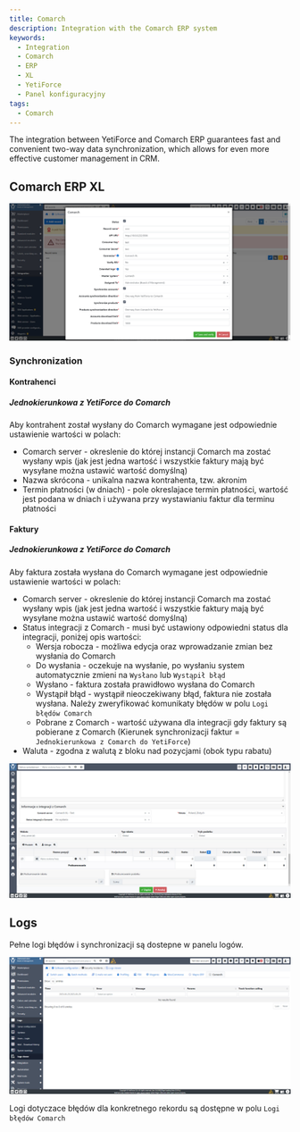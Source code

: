 ```yaml
---
title: Comarch
description: Integration with the Comarch ERP system
keywords:
  - Integration
  - Comarch
  - ERP
  - XL
  - YetiForce
  - Panel konfiguracyjny
tags:
  - Comarch
---
```


The integration between YetiForce and Comarch ERP guarantees fast and convenient two-way data synchronization, which allows for even more effective customer management in CRM.

## Comarch ERP XL

![comarch-xl-1](comarch-xl-1.jpg)

### Synchronization

#### Kontrahenci

##### Jednokierunkowa z YetiForce do Comarch

Aby kontrahent został wysłany do Comarch wymagane jest odpowiednie ustawienie wartości w polach:

- Comarch server - okreslenie do której instancji Comarch ma zostać wysłany wpis (jak jest jedna wartość i wszystkie faktury mają być wysyłane można ustawić wartość domyślną)
- Nazwa skrócona - unikalna nazwa kontrahenta, tzw. akronim
- Termin płatności (w dniach) - pole okreslajace termin płatności, wartość jest podana w dniach i używana przy wystawianiu faktur dla terminu płatności

#### Faktury

##### Jednokierunkowa z YetiForce do Comarch

Aby faktura została wysłana do Comarch wymagane jest odpowiednie ustawienie wartości w polach:

- Comarch server - okreslenie do której instancji Comarch ma zostać wysłany wpis (jak jest jedna wartość i wszystkie faktury mają być wysyłane można ustawić wartość domyślną)
- Status integracji z Comarch - musi być ustawiony odpowiedni status dla integracji, poniżej opis wartości:
  - Wersja robocza - możliwa edycja oraz wprowadzanie zmian bez wysłania do Comarch
  - Do wysłania - oczekuje na wysłanie, po wysłaniu system automatycznie zmieni na `Wysłano` lub `Wystąpił błąd`
  - Wysłano - faktura została prawidłowo wysłana do Comarch
  - Wystąpił błąd - wystąpił nieoczekiwany błąd, faktura nie została wysłana. Należy zweryfikować komunikaty błędów w polu `Logi błędów Comarch`
  - Pobrane z Comarch - wartość używana dla integracji gdy faktury są pobierane z Comarch (Kierunek synchronizacji faktur = `Jednokierunkowa z Comarch do YetiForce`)
- Waluta - zgodna z walutą z bloku nad pozycjami (obok typu rabatu)

![crm-xl-fv-1.jpg](crm-xl-fv-1.jpg)

## Logs

Pełne logi błędów i synchronizacji są dostepne w panelu logów.

![comarch-logs](comarch-logs.jpg)

Logi dotyczace błędów dla konkretnego rekordu są dostępne w polu `Logi błędów Comarch`
